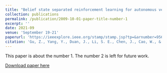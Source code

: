 ```yaml
---
title: "Belief state separated reinforcement learning for autonomous vehicle decision making under uncertainty"
collection: publications
permalink: /publication/2009-10-01-paper-title-number-1
excerpt: ''
date: 2021-09
venue: 'September 19-21'
paperurl: 'https://ieeexplore.ieee.org/stamp/stamp.jsp?tp=&arnumber=9564576'
citation: 'Gu, Z., Yang, Y., Duan, J., Li, S. E., Chen, J., Cao, W., & Zheng, S. (2021, September). Belief state separated reinforcement learning for autonomous vehicle decision making under uncertainty. In 2021 IEEE International Intelligent Transportation Systems Conference (ITSC) (pp. 586-592). IEEE.'
---
```

This paper is about the number 1. The number 2 is left for future work.

[Download paper here](https://ieeexplore.ieee.org/stamp/stamp.jsp?tp=&arnumber=9564576)